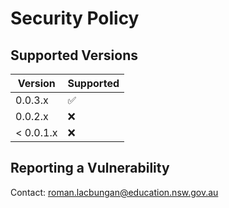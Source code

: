 # Security Policy

## Supported Versions

| Version | Supported          |
| ------- | ------------------ |
| 0.0.3.x   | :white_check_mark: |
| 0.0.2.x   | :x:                |
| < 0.0.1.x   | :x:                |

## Reporting a Vulnerability

Contact: roman.lacbungan@education.nsw.gov.au
